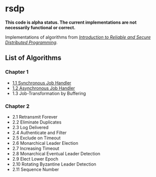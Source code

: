 # rsdp

**This code is alpha status. The current implementations are not necessarily functional or correct.**

Implementations of algorithms from [*Introduction to Reliable and Secure Distributed Programming*][rsdp].

[rsdp]: http://distributedprogramming.net

## List of Algorithms

### Chapter 1

- [1.1 Synchronous Job Handler](https://github.com/rads/rsdp/blob/master/src/rads/rsdp/algorithms/synchronous-job-handler.clj)
- [1.2 Asynchronous Job Handler](https://github.com/rads/rsdp/blob/master/src/rads/rsdp/algorithms/asynchronous-job-handler.clj)
- 1.3 Job-Transformation by Buffering

### Chapter 2

- 2.1 Retransmit Forever
- 2.2 Eliminate Duplicates
- 2.3 Log Delivered
- 2.4 Authenticate and Filter
- 2.5 Exclude on Timeout
- 2.6 Monarchical Leader Election
- 2.7 Increasing Timeout
- 2.8 Monarchical Eventual Leader Detection
- 2.9 Elect Lower Epoch
- 2.10 Rotating Byzantine Leader Detection
- 2.11 Sequence Number
